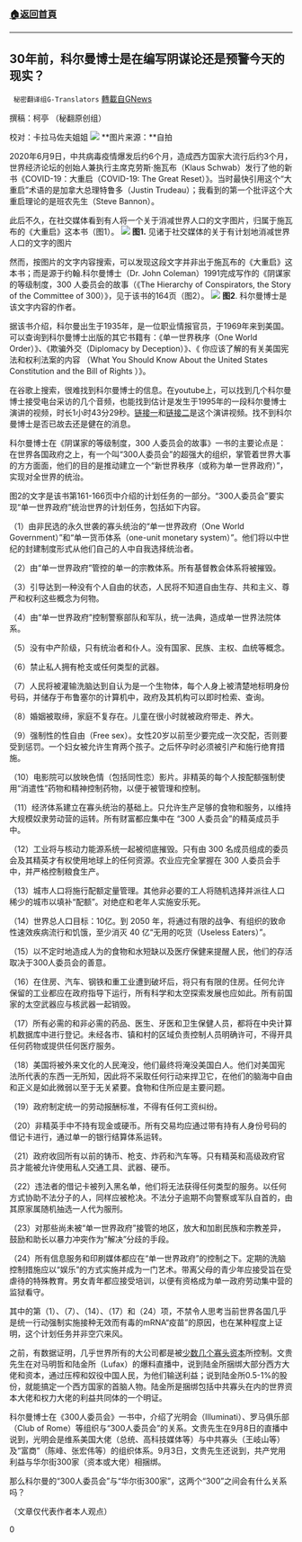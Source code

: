 ###  [:house:返回首頁](https://github.com/ourhimalayas/txt)
---


## 30年前，科尔曼博士是在编写阴谋论还是预警今天的现实？
` 秘密翻译组G-Translators` [轉載自GNews](https://gnews.org/zh-hans/1521009/)

撰稿：柯亭 （秘翻原创组）

校对：卡拉马佐夫姐姐
![](https://assets.gnews.org/wp-content/uploads/2021/09/20210908-30年前，科尔曼博士是在编写阴谋论还是预警今天的现实？.jpg)
**图片来源：**自拍

2020年6月9日，中共病毒疫情爆发后约6个月，造成西方国家大流行后约3个月，世界经济论坛的创始人兼执行主席克劳斯·施瓦布（Klaus Schwab）发行了他的新书《COVID-19：大重启（COVID-19: The Great Reset）》。当时最快引用这个“大重启”术语的是加拿大总理特鲁多（Justin Trudeau）；我看到的第一个批评这个大重启理论的是班农先生（Steve Bannon）。

此后不久，在社交媒体看到有人将一个关于消减世界人口的文字图片，归属于施瓦布的《大重启》这本书（图1）。
![](https://assets.gnews.org/wp-content/uploads/2021/09/20210908-30年前，科尔曼博士是在编写阴谋论还是预警今天的现实？p2.jpg)
**图1.** 见诸于社交媒体的关于有计划地消减世界人口的文字的图片

然而，按图片的文字内容搜索，可以发现这段文字并非出于施瓦布的《大重启》这本书；而是源于约翰.科尔曼博士（Dr. John Coleman）1991完成写作的《阴谋家的等级制度，300 人委员会的故事（《The Hierarchy of Conspirators, the Story of the Committee of 300）》，见于该书的164页（图2）。
![](https://assets.gnews.org/wp-content/uploads/2021/09/20210908-30年前，科尔曼博士是在编写阴谋论还是预警今天的现实？p3.jpg)
**图2**. 科尔曼博士是该文字内容的作者。

据该书介绍，科尔曼出生于1935年，是一位职业情报官员，于1969年来到美国。可以查询到科尔曼博士出版的其它书籍有：《单一世界秩序（One World Order）》、《欺骗外交（Diplomacy by Deception）》、《 你应该了解的有关美国宪法和权利法案的内容 （What You Should Know About the United States Constitution and the Bill of Rights ）》。

在谷歌上搜索，很难找到科尔曼博士的信息。在youtube上，可以找到几个科尔曼博士接受电台采访的几个音频，也能找到估计是发生于1995年的一段科尔曼博士演讲的视频，时长1小时43分29秒。[链接一](https://www.youtube.com/watch?v=ZsbZ3AdFxSM&amp;t=1s)和[链接二](https://www.youtube.com/watch?v=OCzR7NCeMYA)是这个演讲视频。找不到科尔曼博士是否已故去还是健在的消息。

科尔曼博士在《阴谋家的等级制度，300 人委员会的故事》一书的主要论点是：在世界各国政府之上，有一个叫“300人委员会”的超强大的组织，掌管着世界大事的方方面面，他们的目的是推动建立一个“新世界秩序（或称为单一世界政府）”，实现对全世界的统治。

图2的文字是该书第161-166页中介绍的计划任务的一部分。“300人委员会”要实现“单一世界政府”统治世界的计划任务，包括如下内容。

（1）由非民选的永久世袭的寡头统治的“单一世界政府（One World Government）”和“单一货币体系（one-unit monetary system）”。他们将以中世纪的封建制度形式从他们自己的人中自我选择统治者。

（2）由“单一世界政府”管控的单一的宗教体系。所有基督教会体系将被摧毁。

（3）引导达到一种没有个人自由的状态，人民将不知道自由生存、共和主义、尊严和权利这些概念为何物。

（4）由“单一世界政府”控制警察部队和军队，统一法典，造成单一世界法院体系。

（5）没有中产阶级，只有统治者和仆人。没有国家、民族、主权、血统等概念。

（6）禁止私人拥有枪支或任何类型的武器。

（7）人民将被灌输洗脑达到自认为是一个生物体，每个人身上被清楚地标明身份号码，并储存于布鲁塞尔的计算机中，政府及其机构可以即时检索、查询。

（8）婚姻被取缔，家庭不复存在。儿童在很小时就被政府带走、养大。

（9）强制性的性自由（Free sex）。女性20岁以前至少要完成一次交配，否则要受到惩罚。一个妇女被允许生育两个孩子。之后怀孕时必须被引产和施行绝育措施。

（10）电影院可以放映色情（包括同性恋）影片。非精英的每个人按配额强制使用“消遣性”药物和精神控制药物，以便于被管理和控制。

（11）经济体系建立在寡头统治的基础上。只允许生产足够的食物和服务，以维持大规模奴隶劳动营的运转。所有财富都应集中在 “300 人委员会”的精英成员手中。

（12）工业将与核动力能源系统一起被彻底摧毁。只有由 300 名成员组成的委员会及其精英才有权使用地球上的任何资源。农业应完全掌握在 300 人委员会手中，并严格控制粮食生产。

（13）城市人口将施行配额定量管理。其他非必要的工人将随机选择并派往人口稀少的城市以填补“配额”。对绝症和老年人实施安乐死。

（14）世界总人口目标：10亿。到 2050 年，将通过有限的战争、有组织的致命性速效疾病流行和饥饿，至少消灭 40 亿“无用的吃货（Useless Eaters）”。

（15）以不定时地造成人为的食物和水短缺以及医疗保健来提醒人民，他们的存活取决于300人委员会的善意。

（16）在住房、汽车、钢铁和重工业遭到破坏后，将只有有限的住房。任何允许保留的工业都应在政府指导下运行，所有科学和太空探索发展也应如此。所有前国家的太空武器应与核武器一起销毁。

（17）所有必需的和非必需的药品、医生、牙医和卫生保健人员，都将在中央计算机数据库中进行登记。未经各市、镇和村的区域负责控制人员明确许可，不得开具任何药物或提供任何医疗服务。

（18）美国将被外来文化的人民淹没，他们最终将淹没美国白人。他们对美国宪法所代表的东西一无所知，因此将不采取任何行动来捍卫它，在他们的脑海中自由和正义是如此微弱以至于无关紧要。食物和住所应是主要问题。

（19）政府制定统一的劳动报酬标准，不得有任何工资纠纷。

（20）非精英手中不持有现金或硬币。所有交易均应通过带有持有人身份号码的借记卡进行，通过单一的银行结算体系运转。

（21）政府收回所有以前的铸币、枪支、炸药和汽车等。只有精英和高级政府官员才能被允许使用私人交通工具、武器、硬币。

（22）违法者的借记卡被列入黑名单，他们将无法获得任何类型的服务。以任何方式协助不法分子的人，同样应被枪决。不法分子逾期不向警察或军队自首的，由其原家属随机抽选一人代为服刑。

（23）对那些尚未被“单一世界政府”接管的地区，放大和加剧民族和宗教差异，鼓励和助长以暴力冲突作为“解决”分歧的手段。

（24）所有信息服务和印刷媒体都应在“单一世界政府”的控制之下。定期的洗脑控制措施应以“娱乐”的方式实施并成为一门艺术。带离父母的青少年应接受旨在受虐待的特殊教育。男女青年都应接受培训，以便有资格成为单一政府劳动集中营的监狱看守。

其中的第（1）、（7）、（14）、（17）和（24）项，不禁令人思考当前世界各国几乎是统一行动强制实施接种无效而有毒的mRNA“疫苗”的原因，也在某种程度上证明，这个计划任务并非空穴来风。

之前，有数据证明，几乎世界所有的大公司都是被[少数几个寡头资本](https://gnews.org/zh-hans/1502144/)所控制。文贵先生在对马明哲和陆金所（Lufax）的爆料直播中，说到陆金所捆绑大部分西方大佬和资本，通过压榨和奴役中国人民，为他们输送利益；说到陆金所0.5-1%的股份，就能搞定一个西方国家的首脑人物。陆金所是捆绑包括中共寡头在内的世界资本大佬和权力大佬的利益共同体的一个明证。

科尔曼博士在《300人委员会》一书中，介绍了光明会（Illuminati）、罗马俱乐部（Club of Rome）等组织与“300人委员会”的关系。文贵先生在9月8日的直播中说到，光明会是维系美国大佬（总统、高科技媒体等）与中共寡头（王岐山等）及“富商”（陈峰、张宏伟等）的组织体系。9月3日，文贵先生还说到，共产党用利益与华尔街300家（资本或大佬）相捆绑。

那么科尔曼的“300人委员会”与“华尔街300家”，这两个“300”之间会有什么关系吗？

（文章仅代表作者本人观点）

0
